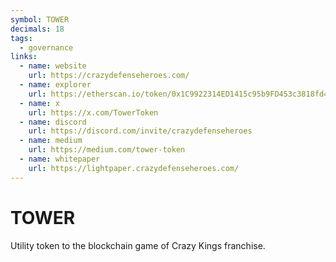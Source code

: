 ```yaml
---
symbol: TOWER
decimals: 18
tags:
  - governance
links:
  - name: website
    url: https://crazydefenseheroes.com/
  - name: explorer
    url: https://etherscan.io/token/0x1C9922314ED1415c95b9FD453c3818fd41867d0B
  - name: x
    url: https://x.com/TowerToken
  - name: discord
    url: https://discord.com/invite/crazydefenseheroes
  - name: medium
    url: https://medium.com/tower-token
  - name: whitepaper
    url: https://lightpaper.crazydefenseheroes.com/
---
```


# TOWER

Utility token to the blockchain game of Crazy Kings franchise.
